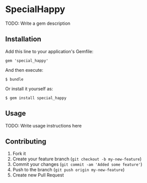 # SpecialHappy

TODO: Write a gem description

## Installation

Add this line to your application's Gemfile:

    gem 'special_happy'

And then execute:

    $ bundle

Or install it yourself as:

    $ gem install special_happy

## Usage

TODO: Write usage instructions here

## Contributing

1. Fork it
2. Create your feature branch (`git checkout -b my-new-feature`)
3. Commit your changes (`git commit -am 'Added some feature'`)
4. Push to the branch (`git push origin my-new-feature`)
5. Create new Pull Request
